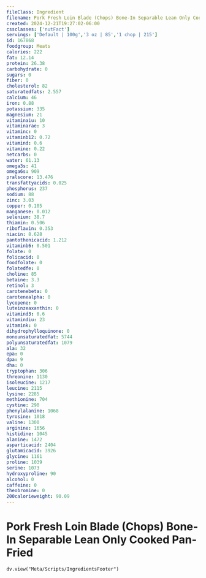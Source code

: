 ```yaml
---
fileClass: Ingredient
filename: Pork Fresh Loin Blade (Chops) Bone-In Separable Lean Only Cooked Pan-Fried
created: 2024-12-21T19:27:02-06:00
cssclasses: ['nutFact']
servings: ['Default | 100g','3 oz | 85','1 chop | 215']
id: 167868
foodgroup: Meats
calories: 222
fat: 12.14
protein: 26.38
carbohydrate: 0
sugars: 0
fiber: 0
cholesterol: 82
saturatedfats: 2.557
calcium: 46
iron: 0.88
potassium: 335
magnesium: 21
vitaminaiu: 10
vitaminarae: 3
vitaminc: 0
vitaminb12: 0.72
vitamind: 0.6
vitamine: 0.22
netcarbs: 0
water: 61.13
omega3s: 41
omega6s: 909
pralscore: 13.476
transfattyacids: 0.025
phosphorus: 237
sodium: 88
zinc: 3.03
copper: 0.105
manganese: 0.012
selenium: 38.7
thiamin: 0.506
riboflavin: 0.353
niacin: 8.628
pantothenicacid: 1.212
vitaminb6: 0.501
folate: 0
folicacid: 0
foodfolate: 0
folatedfe: 0
choline: 85
betaine: 3.3
retinol: 3
carotenebeta: 0
carotenealpha: 0
lycopene: 0
luteinzeaxanthin: 0
vitamind3: 0.6
vitamindiu: 23
vitamink: 0
dihydrophylloquinone: 0
monounsaturatedfat: 5744
polyunsaturatedfat: 1079
ala: 32
epa: 0
dpa: 9
dha: 0
tryptophan: 306
threonine: 1130
isoleucine: 1217
leucine: 2115
lysine: 2285
methionine: 704
cystine: 290
phenylalanine: 1068
tyrosine: 1018
valine: 1300
arginine: 1656
histidine: 1045
alanine: 1472
asparticacid: 2404
glutamicacid: 3926
glycine: 1161
proline: 1039
serine: 1073
hydroxyproline: 90
alcohol: 0
caffeine: 0
theobromine: 0
200calorieweight: 90.09
---
```


# Pork Fresh Loin Blade (Chops) Bone-In Separable Lean Only Cooked Pan-Fried

```dataviewjs
dv.view("Meta/Scripts/IngredientsFooter")
```